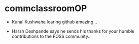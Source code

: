 # commclassroomOP

- Kunal Kushwaha learing github amazing...

- Harsh Deshpande says he sends his thanks for your humble contributions to the FOSS community...